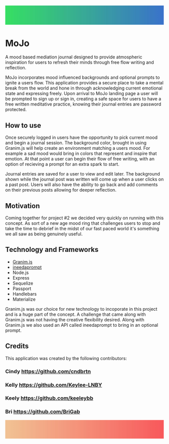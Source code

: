 ![gradientBlue](public/assets/images/gradientblue.JPG)

# MoJo

A mood based mediation journal designed to provide atmospheric inspiration for users to refresh their minds through free flow writing and reflection.

MoJo incorporates mood influenced backgrounds and optional prompts to ignite a users flow. This application provides a secure place to take a mental break from the world and hone in through acknowledging current emotional state and expressing freely. Upon arrival to MoJo landing page a user will be prompted to sign up or sign in, creating a safe space for users to have a free written meditative practice, knowing their journal entries are password protected. 

## How to use

Once securely logged in users have the opportunity to pick current mood and begin a journal session. The background color, brought in using Granim.js will help create an environment matching a users mood. For example a sad mood would bring in colors that represent and inspire that emotion. At that point a user can begin their flow of free writing, with an option of recieving a prompt for an extra spark to start.

Journal entries are saved for a user to view and edit later. The background shown while the journal post was written will come up when a user clicks on a past post. Users will also have the ability to go back and add comments on their previous posts allowing for deeper reflection. 

## Motivation
Coming together for project #2 we decided very quickly on running with this concept. As sort of a new age mood ring that challenges users to stop and take the time to debrief in the midst of our fast paced world it's something we all saw as being genuinely useful.

## Technology and Frameworks

* [Granim.js](https://sarcadass.github.io/granim.js/index.html)
* [ineedaprompt](https://ineedaprompt.com/)
* Node.js
* Express
* Sequelize
* Passport 
* Handlebars
* Materialize

Granim.js was our choice for new technology to incoporate in this project and is a huge part of the concept. A challenge that came along with Granim.js was not having the creative flexibility desired. Along with Granim.js we also used an API called ineedaprompt to bring in an optional prompt. 

## Credits 

This application was created by the following contributors: 

### Cindy https://github.com/cndbrtn
### Kelly https://github.com/Keylee-LNBY
### Keely https://github.com/keeleybb
### Bri https://github.com/BriGab


![gradientPink](public/assets/images/gradientpink.JPG)
